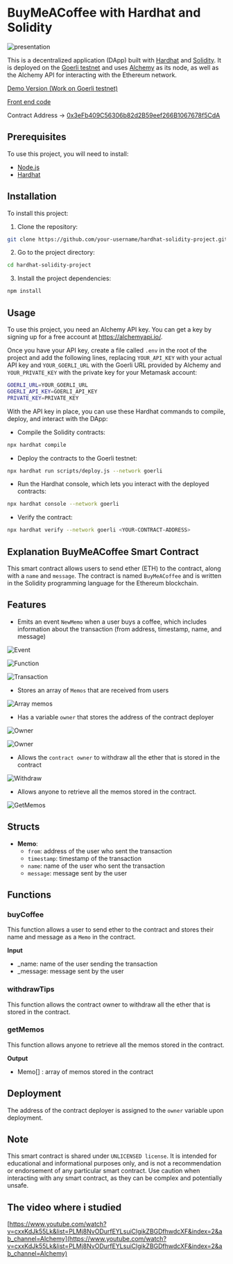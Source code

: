 # BuyMeACoffee with Hardhat and Solidity

![presentation](./image/buymeacoffee.png)

This is a decentralized application (DApp) built with [Hardhat](https://hardhat.org/) and [Solidity](https://solidity.readthedocs.io/). It is deployed on the [Goerli testnet](https://goerli.net/) and uses [Alchemy](https://alchemyapi.io/) as its node, as well as the Alchemy API for interacting with the Ethereum network.

[Demo Version (Work on Goerli testnet)](https://buymeacoffee-solidity-defi-tipping-app.chefleo.repl.co/)

[Front end code](https://replit.com/@chefleo/BuyMeACoffee-Solidity-DeFi-Tipping-app)

Contract Address -> [0x3eFb409C56306b82d2B59eef266B1067678f5CdA](https://goerli.etherscan.io/address/0x3eFb409C56306b82d2B59eef266B1067678f5CdA)

## Prerequisites

To use this project, you will need to install:

- [Node.js](https://nodejs.org/)
- [Hardhat](https://hardhat.org/install/)

## Installation

To install this project:

1. Clone the repository:

```bash
git clone https://github.com/your-username/hardhat-solidity-project.git
```

2. Go to the project directory:

```bash
cd hardhat-solidity-project
```

3. Install the project dependencies:

```bash
npm install
```

## Usage

To use this project, you need an Alchemy API key. You can get a key by signing up for a free account at https://alchemyapi.io/.

Once you have your API key, create a file called `.env` in the root of the project and add the following lines, replacing `YOUR_API_KEY` with your actual API key and `YOUR_GOERLI_URL` with the Goerli URL provided by Alchemy and `YOUR_PRIVATE_KEY` with the private key for your Metamask account:

```bash
GOERLI_URL=YOUR_GOERLI_URL
GOERLI_API_KEY=GOERLI_API_KEY
PRIVATE_KEY=PRIVATE_KEY
```

With the API key in place, you can use these Hardhat commands to compile, deploy, and interact with the DApp:

- Compile the Solidity contracts:

```bash
npx hardhat compile
```

- Deploy the contracts to the Goerli testnet:

```bash
npx hardhat run scripts/deploy.js --network goerli
```

- Run the Hardhat console, which lets you interact with the deployed contracts:

```bash
npx hardhat console --network goerli
```

- Verify the contract:

```bash
npx hardhat verify --network goerli <YOUR-CONTRACT-ADDRESS>
```

## Explanation BuyMeACoffee Smart Contract

This smart contract allows users to send ether (ETH) to the contract, along with a `name` and `message`. The contract is named `BuyMeACoffee` and is written in the Solidity programming language for the Ethereum blockchain.

## Features

- Emits an event `NewMemo` when a user buys a coffee, which includes information about the transaction (from address, timestamp, name, and message)

![Event](./image/event.png)

![Function](./image/func_buycoffee.png)

![Transaction](./image/Transaction_log.png)

- Stores an array of `Memos` that are received from users

![Array memos](./image/Arr_memos.png)

- Has a variable `owner` that stores the address of the contract deployer

![Owner](./image/owner.png)

![Owner](./image/constructor.png)

- Allows the `contract owner` to withdraw all the ether that is stored in the contract

![Withdraw](./image/withdraw.png)

- Allows anyone to retrieve all the memos stored in the contract.

![GetMemos](./image/getMemos.png)

## Structs

- **Memo**:
  - `from`: address of the user who sent the transaction
  - `timestamp`: timestamp of the transaction
  - `name`: name of the user who sent the transaction
  - `message`: message sent by the user

## Functions

### buyCoffee

This function allows a user to send ether to the contract and stores their name and message as a `Memo` in the contract.

**Input**

- _name: name of the user sending the transaction
- _message: message sent by the user

### withdrawTips

This function allows the contract owner to withdraw all the ether that is stored in the contract.

### getMemos

This function allows anyone to retrieve all the memos stored in the contract.

**Output**

- Memo[] : array of memos stored in the contract

## Deployment

The address of the contract deployer is assigned to the `owner` variable upon deployment.

## Note

This smart contract is shared under `UNLICENSED license`. It is intended for educational and informational purposes only, and is not a recommendation or endorsement of any particular smart contract. Use caution when interacting with any smart contract, as they can be complex and potentially unsafe.

## The video where i studied

[https://www.youtube.com/watch?v=cxxKdJk55Lk&list=PLMj8NvODurfEYLsuiClgikZBGDfhwdcXF&index=2&ab_channel=Alchemy](https://www.youtube.com/watch?v=cxxKdJk55Lk&list=PLMj8NvODurfEYLsuiClgikZBGDfhwdcXF&index=2&ab_channel=Alchemy)
